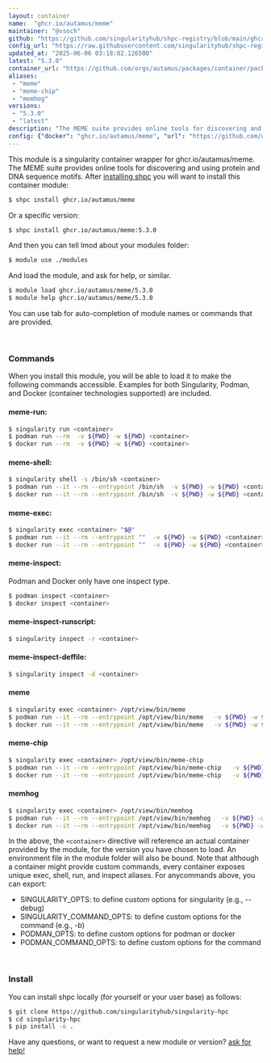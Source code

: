 ```yaml
---
layout: container
name:  "ghcr.io/autamus/meme"
maintainer: "@vsoch"
github: "https://github.com/singularityhub/shpc-registry/blob/main/ghcr.io/autamus/meme/container.yaml"
config_url: "https://raw.githubusercontent.com/singularityhub/shpc-registry/main/ghcr.io/autamus/meme/container.yaml"
updated_at: "2025-06-06 03:18:02.126500"
latest: "5.3.0"
container_url: "https://github.com/orgs/autamus/packages/container/package/meme"
aliases:
 - "meme"
 - "meme-chip"
 - "memhog"
versions:
 - "5.3.0"
 - "latest"
description: "The MEME suite provides online tools for discovering and using protein and DNA sequence motifs."
config: {"docker": "ghcr.io/autamus/meme", "url": "https://github.com/orgs/autamus/packages/container/package/meme", "maintainer": "@vsoch", "description": "The MEME suite provides online tools for discovering and using protein and DNA sequence motifs.", "latest": {"5.3.0": "sha256:65f28df418d7d71c1b10d27f9b8e339d3355edada976aaab2892777f4a69e1c7"}, "tags": {"5.3.0": "sha256:65f28df418d7d71c1b10d27f9b8e339d3355edada976aaab2892777f4a69e1c7", "latest": "sha256:65f28df418d7d71c1b10d27f9b8e339d3355edada976aaab2892777f4a69e1c7"}, "aliases": {"meme": "/opt/view/bin/meme", "meme-chip": "/opt/view/bin/meme-chip", "memhog": "/opt/view/bin/memhog"}}
---
```


This module is a singularity container wrapper for ghcr.io/autamus/meme.
The MEME suite provides online tools for discovering and using protein and DNA sequence motifs.
After [installing shpc](#install) you will want to install this container module:


```bash
$ shpc install ghcr.io/autamus/meme
```

Or a specific version:

```bash
$ shpc install ghcr.io/autamus/meme:5.3.0
```

And then you can tell lmod about your modules folder:

```bash
$ module use ./modules
```

And load the module, and ask for help, or similar.

```bash
$ module load ghcr.io/autamus/meme/5.3.0
$ module help ghcr.io/autamus/meme/5.3.0
```

You can use tab for auto-completion of module names or commands that are provided.

<br>

### Commands

When you install this module, you will be able to load it to make the following commands accessible.
Examples for both Singularity, Podman, and Docker (container technologies supported) are included.

#### meme-run:

```bash
$ singularity run <container>
$ podman run --rm  -v ${PWD} -w ${PWD} <container>
$ docker run --rm  -v ${PWD} -w ${PWD} <container>
```

#### meme-shell:

```bash
$ singularity shell -s /bin/sh <container>
$ podman run --it --rm --entrypoint /bin/sh  -v ${PWD} -w ${PWD} <container>
$ docker run --it --rm --entrypoint /bin/sh  -v ${PWD} -w ${PWD} <container>
```

#### meme-exec:

```bash
$ singularity exec <container> "$@"
$ podman run --it --rm --entrypoint ""  -v ${PWD} -w ${PWD} <container> "$@"
$ docker run --it --rm --entrypoint ""  -v ${PWD} -w ${PWD} <container> "$@"
```

#### meme-inspect:

Podman and Docker only have one inspect type.

```bash
$ podman inspect <container>
$ docker inspect <container>
```

#### meme-inspect-runscript:

```bash
$ singularity inspect -r <container>
```

#### meme-inspect-deffile:

```bash
$ singularity inspect -d <container>
```


#### meme

```bash
$ singularity exec <container> /opt/view/bin/meme
$ podman run --it --rm --entrypoint /opt/view/bin/meme   -v ${PWD} -w ${PWD} <container> -c " $@"
$ docker run --it --rm --entrypoint /opt/view/bin/meme   -v ${PWD} -w ${PWD} <container> -c " $@"
```


#### meme-chip

```bash
$ singularity exec <container> /opt/view/bin/meme-chip
$ podman run --it --rm --entrypoint /opt/view/bin/meme-chip   -v ${PWD} -w ${PWD} <container> -c " $@"
$ docker run --it --rm --entrypoint /opt/view/bin/meme-chip   -v ${PWD} -w ${PWD} <container> -c " $@"
```


#### memhog

```bash
$ singularity exec <container> /opt/view/bin/memhog
$ podman run --it --rm --entrypoint /opt/view/bin/memhog   -v ${PWD} -w ${PWD} <container> -c " $@"
$ docker run --it --rm --entrypoint /opt/view/bin/memhog   -v ${PWD} -w ${PWD} <container> -c " $@"
```



In the above, the `<container>` directive will reference an actual container provided
by the module, for the version you have chosen to load. An environment file in the
module folder will also be bound. Note that although a container
might provide custom commands, every container exposes unique exec, shell, run, and
inspect aliases. For anycommands above, you can export:

 - SINGULARITY_OPTS: to define custom options for singularity (e.g., --debug)
 - SINGULARITY_COMMAND_OPTS: to define custom options for the command (e.g., -b)
 - PODMAN_OPTS: to define custom options for podman or docker
 - PODMAN_COMMAND_OPTS: to define custom options for the command

<br>

### Install

You can install shpc locally (for yourself or your user base) as follows:

```bash
$ git clone https://github.com/singularityhub/singularity-hpc
$ cd singularity-hpc
$ pip install -e .
```

Have any questions, or want to request a new module or version? [ask for help!](https://github.com/singularityhub/singularity-hpc/issues)
